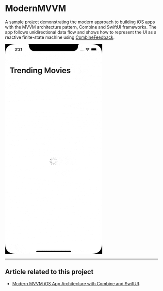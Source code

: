 # ModernMVVM

A sample project demonstrating the modern approach to building iOS apps with the MVVM architecture pattern, Combine and SwiftUI frameworks. The app follows unidirectional data flow and shows how to represent the UI as a reactive finite-state machine using [CombineFeedback](https://github.com/sergdort/CombineFeedback).

![Modern MVVM iOS App Architecture with Combine and SwiftUI](demo.gif)

---

## Article related to this project

- [Modern MVVM iOS App Architecture with Combine and SwiftUI](https://www.vadimbulavin.com/modern-mvvm-ios-app-architecture-with-combine-and-swiftui/).
